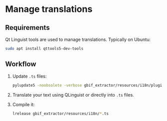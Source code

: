 # Manage translations

## Requirements

Qt Linguist tools are used to manage translations. Typically on Ubuntu:

```bash
sudo apt install qttools5-dev-tools
```

## Workflow

1. Update `.ts` files:

    ```bash
    pylupdate5 -noobsolete -verbose gbif_extractor/resources/i18n/plugin_translation.pro
    ```

2. Translate your text using QLinguist or directly into `.ts` files.
3. Compile it:

    ```bash
    lrelease gbif_extractor/resources/i18n/*.ts
    ```
